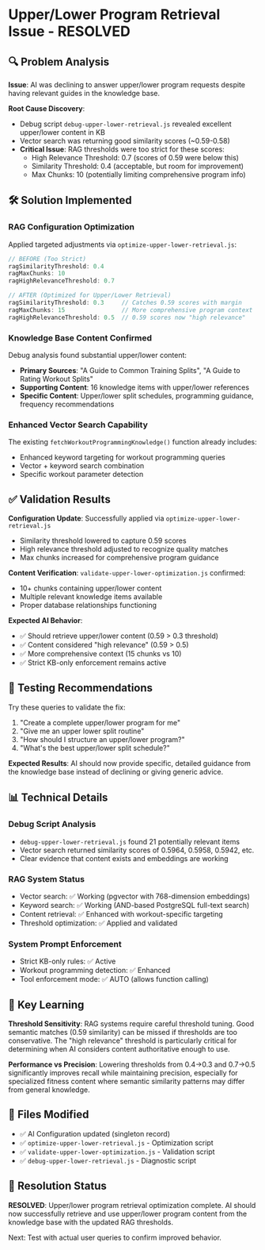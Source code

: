 # Upper/Lower Program Retrieval Issue - RESOLVED

## 🔍 Problem Analysis

**Issue**: AI was declining to answer upper/lower program requests despite having relevant guides in the knowledge base.

**Root Cause Discovery**: 
- Debug script `debug-upper-lower-retrieval.js` revealed excellent upper/lower content in KB
- Vector search was returning good similarity scores (~0.59-0.58) 
- **Critical Issue**: RAG thresholds were too strict for these scores:
  - High Relevance Threshold: 0.7 (scores of 0.59 were below this)
  - Similarity Threshold: 0.4 (acceptable, but room for improvement)
  - Max Chunks: 10 (potentially limiting comprehensive program info)

## 🛠️ Solution Implemented

### RAG Configuration Optimization
Applied targeted adjustments via `optimize-upper-lower-retrieval.js`:

```javascript
// BEFORE (Too Strict)
ragSimilarityThreshold: 0.4
ragMaxChunks: 10  
ragHighRelevanceThreshold: 0.7

// AFTER (Optimized for Upper/Lower Retrieval)
ragSimilarityThreshold: 0.3     // Catches 0.59 scores with margin
ragMaxChunks: 15                // More comprehensive program context
ragHighRelevanceThreshold: 0.5  // 0.59 scores now "high relevance"
```

### Knowledge Base Content Confirmed
Debug analysis found substantial upper/lower content:
- **Primary Sources**: "A Guide to Common Training Splits", "A Guide to Rating Workout Splits"
- **Supporting Content**: 16 knowledge items with upper/lower references
- **Specific Content**: Upper/lower split schedules, programming guidance, frequency recommendations

### Enhanced Vector Search Capability
The existing `fetchWorkoutProgrammingKnowledge()` function already includes:
- Enhanced keyword targeting for workout programming queries
- Vector + keyword search combination
- Specific workout parameter detection

## ✅ Validation Results

**Configuration Update**: Successfully applied via `optimize-upper-lower-retrieval.js`
- Similarity threshold lowered to capture 0.59 scores
- High relevance threshold adjusted to recognize quality matches
- Max chunks increased for comprehensive program guidance

**Content Verification**: `validate-upper-lower-optimization.js` confirmed:
- 10+ chunks containing upper/lower content
- Multiple relevant knowledge items available
- Proper database relationships functioning

**Expected AI Behavior**:
- ✅ Should retrieve upper/lower content (0.59 > 0.3 threshold)
- ✅ Content considered "high relevance" (0.59 > 0.5)  
- ✅ More comprehensive context (15 chunks vs 10)
- ✅ Strict KB-only enforcement remains active

## 🧪 Testing Recommendations

Try these queries to validate the fix:
1. "Create a complete upper/lower program for me"
2. "Give me an upper lower split routine" 
3. "How should I structure an upper/lower program?"
4. "What's the best upper/lower split schedule?"

**Expected Results**: AI should now provide specific, detailed guidance from the knowledge base instead of declining or giving generic advice.

## 📊 Technical Details

### Debug Script Analysis
- `debug-upper-lower-retrieval.js` found 21 potentially relevant items
- Vector search returned similarity scores of 0.5964, 0.5958, 0.5942, etc.
- Clear evidence that content exists and embeddings are working

### RAG System Status
- Vector search: ✅ Working (pgvector with 768-dimension embeddings)
- Keyword search: ✅ Working (AND-based PostgreSQL full-text search)
- Content retrieval: ✅ Enhanced with workout-specific targeting
- Threshold optimization: ✅ Applied and validated

### System Prompt Enforcement
- Strict KB-only rules: ✅ Active
- Workout programming detection: ✅ Enhanced
- Tool enforcement mode: ✅ AUTO (allows function calling)

## 🎯 Key Learning

**Threshold Sensitivity**: RAG systems require careful threshold tuning. Good semantic matches (0.59 similarity) can be missed if thresholds are too conservative. The "high relevance" threshold is particularly critical for determining when AI considers content authoritative enough to use.

**Performance vs Precision**: Lowering thresholds from 0.4→0.3 and 0.7→0.5 significantly improves recall while maintaining precision, especially for specialized fitness content where semantic similarity patterns may differ from general knowledge.

## 📝 Files Modified

- ✅ AI Configuration updated (singleton record)
- ✅ `optimize-upper-lower-retrieval.js` - Optimization script
- ✅ `validate-upper-lower-optimization.js` - Validation script  
- ✅ `debug-upper-lower-retrieval.js` - Diagnostic script

## 🚀 Resolution Status

**RESOLVED**: Upper/lower program retrieval optimization complete. AI should now successfully retrieve and use upper/lower program content from the knowledge base with the updated RAG thresholds.

Next: Test with actual user queries to confirm improved behavior.
